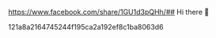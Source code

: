 https://www.facebook.com/share/1GU1d3pQHh/## Hi there 👋

<!--
**JuanManuellopezmrin581/JuanManuellopezmrin581** is a ✨ _special_ ✨ repository because its `README.md` (this file) appears on your GitHub profile.

Here are some ideas to get you started:

- 🔭 I’m currently working on ...
- 🌱 I’m currently learning ...
- 👯 I’m looking to collaborate on ...
- 🤔 I’m looking for help with ...
- 💬 Ask me about ...
- 📫 How to reach me: ...
- 😄 Pronouns: ...
- ⚡ Fun fact: ...
-->
121a8a2164745244f195ca2a192ef8c1ba8063d6